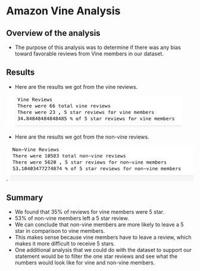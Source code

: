 # Amazon Vine Analysis

## Overview of the analysis
* The purpose of this analysis was to determine if there was any bias toward favorable reviews from Vine members in our dataset.

## Results
* Here are the results we got from the vine reviews.

![vine](pics/vine.png)

* Here are the results we got from the non-vine reviews.

![non_vine](pics/non_vine.png)

## Summary

* We found that 35% of reviews for vine members were 5 star.
* 53% of non-vine members left a 5 star review.
* We can conclude that non-vine members are more likely to leave a 5 star in comparison to vine members.
* This makes sense because vine members have to leave a review, which makes it more difficult to receive 5 stars.
* One additional analysis that we could do with the dataset to support our statement would be to filter the one star reviews and see what the numbers would look like for vine and non-vine members.